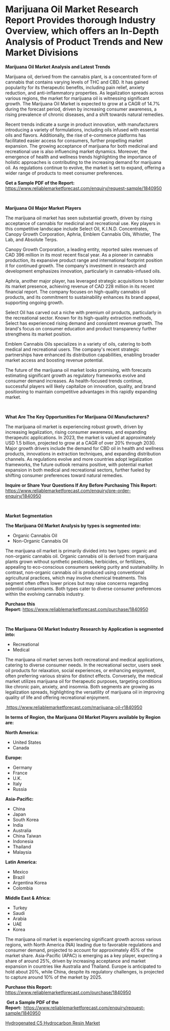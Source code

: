 <p><h1>Marijuana Oil Market Research Report Provides thorough Industry Overview, which offers an In-Depth Analysis of Product Trends and New Market Divisions</h1></p><p><strong>Marijuana Oil Market Analysis and Latest Trends</strong></p>
<p><p>Marijuana oil, derived from the cannabis plant, is a concentrated form of cannabis that contains varying levels of THC and CBD. It has gained popularity for its therapeutic benefits, including pain relief, anxiety reduction, and anti-inflammatory properties. As legalization spreads across various regions, the market for marijuana oil is witnessing significant growth. The Marijuana Oil Market is expected to grow at a CAGR of 14.7% during the forecast period, driven by increasing consumer awareness, a rising prevalence of chronic diseases, and a shift towards natural remedies.</p><p>Recent trends indicate a surge in product innovation, with manufacturers introducing a variety of formulations, including oils infused with essential oils and flavors. Additionally, the rise of e-commerce platforms has facilitated easier access for consumers, further propelling market expansion. The growing acceptance of marijuana for both medicinal and recreational use is also influencing market dynamics. Moreover, the emergence of health and wellness trends highlighting the importance of holistic approaches is contributing to the increasing demand for marijuana oil. As regulations continue to evolve, the market is set to expand, offering a wider range of products to meet consumer preferences.</p></p>
<p><strong>Get a Sample PDF of the Report:&nbsp;</strong> <a href="https://www.reliablemarketforecast.com/enquiry/request-sample/1840950?utm_campaign=2200&utm_medium=2&utm_source=Github&utm_content=ia&utm_term=03022025&utm_id=marijuana-oil">https://www.reliablemarketforecast.com/enquiry/request-sample/1840950</a></p>
<p>&nbsp;</p>
<p><strong>Marijuana Oil Major Market Players</strong></p>
<p><p>The marijuana oil market has seen substantial growth, driven by rising acceptance of cannabis for medicinal and recreational use. Key players in this competitive landscape include Select Oil, K.I.N.D. Concentrates, Canopy Growth Corporation, Aphria, Emblem Cannabis Oils, Whistler, The Lab, and Absolute Terps.</p><p>Canopy Growth Corporation, a leading entity, reported sales revenues of CAD 396 million in its most recent fiscal year. As a pioneer in cannabis production, its expansive product range and international footprint position it for continued growth. The company's investment in research and development emphasizes innovation, particularly in cannabis-infused oils.</p><p>Aphria, another major player, has leveraged strategic acquisitions to bolster its market presence, achieving revenue of CAD 228 million in its recent financial report. The company focuses on high-quality cannabis oil products, and its commitment to sustainability enhances its brand appeal, supporting ongoing growth.</p><p>Select Oil has carved out a niche with premium oil products, particularly in the recreational sector. Known for its high-quality extraction methods, Select has experienced rising demand and consistent revenue growth. The brand's focus on consumer education and product transparency further strengthens its market position.</p><p>Emblem Cannabis Oils specializes in a variety of oils, catering to both medical and recreational users. The company's recent strategic partnerships have enhanced its distribution capabilities, enabling broader market access and boosting revenue potential.</p><p>The future of the marijuana oil market looks promising, with forecasts estimating significant growth as regulatory frameworks evolve and consumer demand increases. As health-focused trends continue, successful players will likely capitalize on innovation, quality, and brand positioning to maintain competitive advantages in this rapidly expanding market.</p></p>
<p>&nbsp;</p>
<p><strong>What Are The Key Opportunities For Marijuana Oil Manufacturers?</strong></p>
<p><p>The marijuana oil market is experiencing robust growth, driven by increasing legalization, rising consumer awareness, and expanding therapeutic applications. In 2023, the market is valued at approximately USD 1.5 billion, projected to grow at a CAGR of over 20% through 2030. Major growth drivers include the demand for CBD oil in health and wellness products, innovations in extraction techniques, and expanding distribution channels. As regulations evolve and more countries adopt legalization frameworks, the future outlook remains positive, with potential market expansion in both medical and recreational sectors, further fueled by shifting consumer preferences toward natural remedies.</p></p>
<p><strong>Inquire or Share Your Questions If Any Before Purchasing This Report:</strong> <a href="https://www.reliablemarketforecast.com/enquiry/pre-order-enquiry/1840950?utm_campaign=2200&utm_medium=2&utm_source=Github&utm_content=ia&utm_term=03022025&utm_id=marijuana-oil">https://www.reliablemarketforecast.com/enquiry/pre-order-enquiry/1840950</a></p>
<p>&nbsp;</p>
<p><strong>Market Segmentation</strong></p>
<p><strong>The Marijuana Oil Market Analysis by types is segmented into:</strong></p>
<p><ul><li>Organic Cannabis Oil</li><li>Non-Organic Cannabis Oil</li></ul></p>
<p><p>The marijuana oil market is primarily divided into two types: organic and non-organic cannabis oil. Organic cannabis oil is derived from marijuana plants grown without synthetic pesticides, herbicides, or fertilizers, appealing to eco-conscious consumers seeking purity and sustainability. In contrast, non-organic cannabis oil is produced using conventional agricultural practices, which may involve chemical treatments. This segment often offers lower prices but may raise concerns regarding potential contaminants. Both types cater to diverse consumer preferences within the evolving cannabis industry.</p></p>
<p><strong>Purchase this Report:&nbsp;</strong><a href="https://www.reliablemarketforecast.com/purchase/1840950?utm_campaign=2200&utm_medium=2&utm_source=Github&utm_content=ia&utm_term=03022025&utm_id=marijuana-oil">https://www.reliablemarketforecast.com/purchase/1840950</a></p>
<p>&nbsp;</p>
<p><strong>The Marijuana Oil Market Industry Research by Application is segmented into:</strong></p>
<p><ul><li>Recreational</li><li>Medical</li></ul></p>
<p><p>The marijuana oil market serves both recreational and medical applications, catering to diverse consumer needs. In the recreational sector, users seek oil products for relaxation, social experiences, or enhancing enjoyment, often preferring various strains for distinct effects. Conversely, the medical market utilizes marijuana oil for therapeutic purposes, targeting conditions like chronic pain, anxiety, and insomnia. Both segments are growing as legalization spreads, highlighting the versatility of marijuana oil in improving quality of life and offering recreational enjoyment.</p></p>
<p><a href="https://www.reliablemarketforecast.com/marijuana-oil-r1840950?utm_campaign=2200&utm_medium=2&utm_source=Github&utm_content=ia&utm_term=03022025&utm_id=marijuana-oil">&nbsp;https://www.reliablemarketforecast.com/marijuana-oil-r1840950</a></p>
<p><strong>In terms of Region, the Marijuana Oil Market Players available by Region are:</strong></p>
<p>
    <p> <strong> North America: </strong>
        <ul>
            <li>United States</li>
            <li>Canada</li>
        </ul>
        </p> 
    <p> <strong> Europe: </strong>
        <ul>
            <li>Germany</li>
            <li>France</li>
            <li>U.K.</li>
            <li>Italy</li>
            <li>Russia</li>
        </ul>
        </p> 
    <p> <strong> Asia-Pacific: </strong>
        <ul>
            <li>China</li>
            <li>Japan</li>
            <li>South Korea</li>
            <li>India</li>
            <li>Australia</li>
            <li>China Taiwan</li>
            <li>Indonesia</li>
            <li>Thailand</li>
            <li>Malaysia</li>
        </ul>
        </p> 
    <p> <strong> Latin America: </strong>
        <ul>
            <li>Mexico</li>
            <li>Brazil</li>
            <li>Argentina Korea</li>
            <li>Colombia</li>
        </ul>
        </p> 
    <p> <strong> Middle East & Africa: </strong>
        <ul>
            <li>Turkey</li>
            <li>Saudi</li>
            <li>Arabia</li>
            <li>UAE</li>
            <li>Korea</li>
        </ul>
    </p>
    </p>
<p><p>The marijuana oil market is experiencing significant growth across various regions, with North America (NA) leading due to favorable regulations and consumer demand, projected to account for approximately 45% of the market share. Asia-Pacific (APAC) is emerging as a key player, expecting a share of around 25%, driven by increasing acceptance and market expansion in countries like Australia and Thailand. Europe is anticipated to hold about 20%, while China, despite its regulatory challenges, is projected to capture around 10% of the market by 2025.</p></p>
<p><strong>Purchase this Report: </strong><a href="https://www.reliablemarketforecast.com/purchase/1840950?utm_campaign=2200&utm_medium=2&utm_source=Github&utm_content=ia&utm_term=03022025&utm_id=marijuana-oil">https://www.reliablemarketforecast.com/purchase/1840950</a></p>
<p>&nbsp;<strong>Get a Sample PDF of the Report:&nbsp;&nbsp;</strong><a href="https://www.reliablemarketforecast.com/enquiry/request-sample/1840950?utm_campaign=2200&utm_medium=2&utm_source=Github&utm_content=ia&utm_term=03022025&utm_id=marijuana-oil">https://www.reliablemarketforecast.com/enquiry/request-sample/1840950</a></p>
<p><strong></strong></p>
<p><p><a href="https://github.com/shondapmbau/Market-Research-Report-List-1/blob/main/hydrogenated-c5-hydrocarbon-resin-market.md?utm_campaign=2200&utm_medium=2&utm_source=Github&utm_content=ia&utm_term=03022025&utm_id=marijuana-oil">Hydrogenated C5 Hydrocarbon Resin Market</a></p></p>